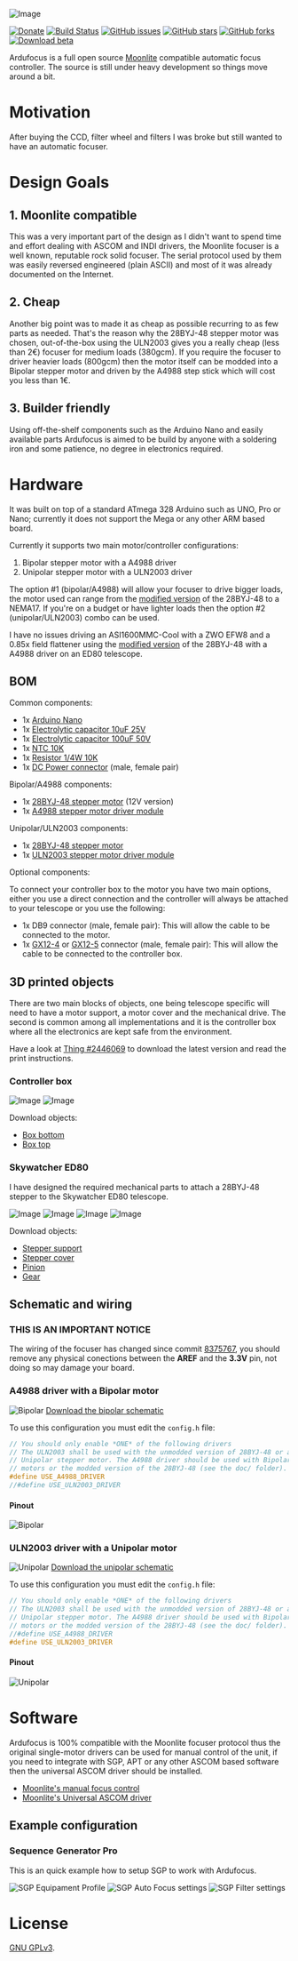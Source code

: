 ![Image](https://github.com/jbrazio/ardufocus/blob/master/doc/wiki/logo.png)

[![Donate](https://img.shields.io/badge/donate-a_beer-red.svg)](https://www.paypal.com/cgi-bin/webscr?cmd=_s-xclick&hosted_button_id=D5XZ7QFLP8LXE) [![Build Status](https://travis-ci.org/jbrazio/ardufocus.svg?branch=master)](https://travis-ci.org/jbrazio/ardufocus) [![GitHub issues](https://img.shields.io/github/issues/jbrazio/ardufocus.svg)](https://github.com/jbrazio/ardufocus/issues) [![GitHub stars](https://img.shields.io/github/stars/jbrazio/ardufocus.svg)](https://github.com/jbrazio/ardufocus/stargazers) [![GitHub forks](https://img.shields.io/github/forks/jbrazio/ardufocus.svg)](https://github.com/jbrazio/ardufocus/network) [![Download beta](https://img.shields.io/badge/download-latest_beta-yellow.svg)](https://github.com/jbrazio/ardufocus/archive/master.zip)

Ardufocus is a full open source [Moonlite][moonlite] compatible automatic focus controller.
The source is still under heavy development so things move around a bit.

[moonlite]: https://www.focuser.com/


# Motivation
After buying the CCD, filter wheel and filters I was broke but still wanted to have an automatic focuser.


# Design Goals

## 1. Moonlite compatible
This was a very important part of the design as I didn't want to spend time and effort dealing with ASCOM and INDI drivers, the Moonlite focuser is a well known, reputable rock solid focuser. The serial protocol used by them was easily reversed engineered (plain ASCII) and most of it was already documented on the Internet.

## 2. Cheap
Another big point was to made it as cheap as possible recurring to as few parts as needed. That's the reason why the 28BYJ-48 stepper motor was chosen, out-of-the-box using the ULN2003 gives you a really cheap (less than 2€) focuser for medium loads (380gcm). If you require the focuser to driver heavier loads (800gcm) then the motor itself can be modded into a Bipolar stepper motor and driven by the A4988 step stick which will cost you less than 1€.

## 3. Builder friendly
Using off-the-shelf components such as the Arduino Nano and easily available parts Ardufocus is aimed to be build by anyone with a soldering iron and some patience, no degree in electronics required.


# Hardware
It was built on top of a standard ATmega 328 Arduino such as UNO, Pro or Nano; currently it does not support the Mega or any other ARM based board.

Currently it supports two main motor/controller configurations:
1. Bipolar stepper motor with a A4988 driver
2. Unipolar stepper motor with a ULN2003 driver

The option #1 (bipolar/A4988) will allow your focuser to drive bigger loads, the motor used can range from the [modified version] of the 28BYJ-48 to a NEMA17. If you're on a budget or have lighter loads then the option #2 (unipolar/ULN2003) combo can be used.

I have no issues driving an ASI1600MMC-Cool with a ZWO EFW8 and a 0.85x field flattener using the [modified version] of the 28BYJ-48 with a A4988 driver on an ED80 telescope.

[modified version]: https://github.com/jbrazio/ardufocus/blob/master/doc/howto-bipolar_mod_28byj-48.pdf

## BOM

Common components:
- 1x [Arduino Nano]
- 1x [Electrolytic capacitor 10uF 25V]
- 1x [Electrolytic capacitor 100uF 50V]
- 1x [NTC 10K]
- 1x [Resistor 1/4W 10K]
- 1x [DC Power connector] (male, female pair)

Bipolar/A4988 components:
- 1x [28BYJ-48 stepper motor] (12V version)
- 1x [A4988 stepper motor driver module]

Unipolar/ULN2003 components:
- 1x [28BYJ-48 stepper motor]
- 1x [ULN2003 stepper motor driver module]

Optional components:

To connect your controller box to the motor you have two main options, either you use a direct connection and the controller will always be attached to your telescope or you use the following:
- 1x DB9 connector (male, female pair): This will allow the cable to be connected to the motor.
- 1x [GX12-4] or [GX12-5] connector (male, female pair): This will allow the cable to be connected to the controller box.

[Arduino Nano]: https://www.banggood.com/3Pcs-ATmega328P-Arduino-Compatible-Nano-V3-Improved-Version-No-Cable-p-1047429.html?p=6K0304655364201407WG
[Electrolytic capacitor 10uF 25V]: https://www.banggood.com/100pcs-0_1uF-100uF-10V-50V-10Value-Electrolytic-Capacitor-Assortment-Kit-Set-p-1085572.html?p=6K0304655364201407WG
[Electrolytic capacitor 100uF 50V]:https://www.banggood.com/120pcs-15-Value-50V-Electrolytic-Capacitor-1UF-2200UF-Assortment-Kit-p-1073956.html?p=6K0304655364201407WG
[NTC 10K]: https://www.banggood.com/10pcs-NTC-Thermistor-Temperature-Sensor-10K-OHM-MF52-103-3435-1-p-932790.html?p=6K0304655364201407WG
[Resistor 1/4W 10K]: https://www.banggood.com/Wholesale-600pcs-30-Kinds-Value-Metal-Film-Resistor-Assorted-Kit-20pcs-Each-Value-p-53320.html?p=6K0304655364201407WG
[DC Power connector]: https://www.banggood.com/1Pc-DC-Power-Jack-Socket-Power-Outlet-Power-Socket-Female-Panel-Mount-Connector-p-1177643.html?p=6K0304655364201407WG

[28BYJ-48 stepper motor]: https://www.ebay.com/itm/192000139737
[A4988 stepper motor driver module]: https://www.banggood.com/3D-Printer-A4988-Reprap-Stepping-Stepper-Step-Motor-Driver-Module-p-88765.html?p=6K0304655364201407WG
[ULN2003 stepper motor driver module]: https://www.banggood.com/ULN2003-4-Phase-5-Wire-Stepper-Motor-Driver-Module-Board-XH-5P-Interface-p-1026882.html?p=6K0304655364201407WG

[GX12-4]: https://www.banggood.com/Wire-Panel-Connector-Aviation-Plug-L90-GX12-Circular-Connector-Socket-Plug-p-1193231.html?p=6K0304655364201407WG
[GX12-5]: https://www.banggood.com/Electronic-Soldering-Iron-GX12-5-Connector-T12-Aviation-Head-Mini-Aviation-Male-DIY-Soldering-Kits-p-1153612.html?p=6K0304655364201407WG

## 3D printed objects
There are two main blocks of objects, one being telescope specific will need to have a motor support, a motor cover and the mechanical drive. The second is common among all implementations and it is the controller box where all the electronics are kept safe from the environment.

Have a look at [Thing #2446069][2446069] to download the latest version and read the print instructions.

[2446069]: https://www.thingiverse.com/thing:2446069

### Controller box
![Image](https://github.com/jbrazio/ardufocus/blob/master/doc/wiki/object-focuser-box-bottom.png)
![Image](https://github.com/jbrazio/ardufocus/blob/master/doc/wiki/object-focuser-box-top.png)

Download objects:
- [Box bottom]
- [Box top]

[Box bottom]: https://www.thingiverse.com/download:4516795
[Box top]: https://www.thingiverse.com/download:4516796

### Skywatcher ED80
I have designed the required mechanical parts to attach a 28BYJ-48 stepper to the Skywatcher ED80 telescope.

![Image](https://github.com/jbrazio/ardufocus/blob/master/doc/wiki/object-focuser-ed80.png)
![Image](https://github.com/jbrazio/ardufocus/blob/master/doc/wiki/object-focuser-ed80-cover.png)
![Image](https://github.com/jbrazio/ardufocus/blob/master/doc/wiki/object-focuser-ed80-gear.png)
![Image](https://github.com/jbrazio/ardufocus/blob/master/doc/wiki/object-focuser-ed80-pinion.png)

Download objects:
- [Stepper support]
- [Stepper cover]
- [Pinion]
- [Gear]

[Stepper support]: https://www.thingiverse.com/download:4429682
[Stepper cover]: https://www.thingiverse.com/download:4429679
[Pinion]: https://www.thingiverse.com/download:4429680
[Gear]: https://www.thingiverse.com/download:4429683

## Schematic and wiring

### THIS IS AN IMPORTANT NOTICE
The wiring of the focuser has changed since commit [8375767], you should remove any physical conections between the **AREF** and the **3.3V** pin, not doing so may damage your board.

[8375767]: https://github.com/jbrazio/ardufocus/commit/8375767da8008305e1cb2a93d049970c49c1482d

### A4988 driver with a Bipolar motor
![Bipolar](https://github.com/jbrazio/ardufocus/blob/master/doc/wiki/schematic-bipolar_bb.png)
[Download the bipolar schematic](https://github.com/jbrazio/ardufocus/blob/master/doc/wiki/schematic-bipolar_schem.png)

To use this configuration you must edit the `config.h` file:
``` cpp
// You should only enable *ONE* of the following drivers
// The ULN2003 shall be used with the unmodded version of 28BYJ-48 or any other
// Unipolar stepper motor. The A4988 driver should be used with Bipolar stepper
// motors or the modded version of the 28BYJ-48 (see the doc/ folder).
#define USE_A4988_DRIVER
//#define USE_ULN2003_DRIVER
```

#### Pinout
![Bipolar](https://github.com/jbrazio/ardufocus/blob/master/doc/wiki/pinout-bipolar.png)


### ULN2003 driver with a Unipolar motor
![Unipolar](https://github.com/jbrazio/ardufocus/blob/master/doc/wiki/schematic-unipolar_bb.png)
[Download the unipolar schematic](https://github.com/jbrazio/ardufocus/blob/master/doc/wiki/schematic-unipolar_schem.png)

To use this configuration you must edit the `config.h` file:
``` cpp
// You should only enable *ONE* of the following drivers
// The ULN2003 shall be used with the unmodded version of 28BYJ-48 or any other
// Unipolar stepper motor. The A4988 driver should be used with Bipolar stepper
// motors or the modded version of the 28BYJ-48 (see the doc/ folder).
//#define USE_A4988_DRIVER
#define USE_ULN2003_DRIVER
```

#### Pinout
![Unipolar](https://github.com/jbrazio/ardufocus/blob/master/doc/wiki/pinout-unipolar.png)

# Software
Ardufocus is 100% compatible with the Moonlite focuser protocol thus the original single-motor drivers can be used for manual control of the unit, if you need to integrate with SGP, APT or any other ASCOM based software then the universal ASCOM driver should be installed.

- [Moonlite's manual focus control](https://focuser.com/media/Downloads/MoonLite_Software/NonAscom/MoonliteSingleFocuser_v1.4.zip)
- [Moonlite's Universal ASCOM driver](https://focuser.com/media/Downloads/MoonLite_Software/Ascom/MoonLite%20DRO%20Setup.zip)

## Example configuration

### Sequence Generator Pro
This is an quick example how to setup SGP to work with Ardufocus.

![SGP Equipament Profile](https://github.com/jbrazio/ardufocus/blob/master/doc/wiki/sgp-focus-01.jpg)
![SGP Auto Focus settings](https://github.com/jbrazio/ardufocus/blob/master/doc/wiki/sgp-focus-02.jpg)
![SGP Filter settings](https://github.com/jbrazio/ardufocus/blob/master/doc/wiki/sgp-focus-03.jpg)


# License
[GNU GPLv3](./LICENSE).
